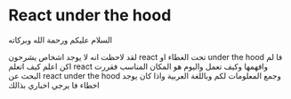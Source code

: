 # React under the hood

السلام عليكم ورحمة الله وبركاته

لقد لاحظت انه لا يوجد اشخاص يشرحون react تحت الغطاء او under the hood فا لم اكن اعلم كيف اتعلم react وافهمها وكيف تعمل واليوم هو المكان المناسب فقررت البحث عن react under the hood وجمع المعلومات لكم وباللغة العربية واذا كان يوجد اخطاء فا يرجي اخباري بذالك   
